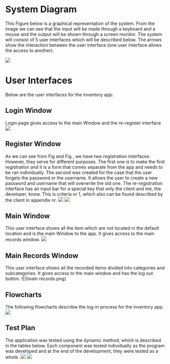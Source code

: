 System Diagram
==================
This Figure below is a graphical representation of the system. From the image we can see that the input will be made through a keyboard and a mouse and the output will be shown through a screen monitor. The system will consist of 5 user interfaces which will be described below. The arrows show the interaction between the user interface (one user interface allows the access to another).

![](SystemDiagram.png)


User Interfaces
===================
Below are the user interfaces for the inventory app:

Login Window
-------------
Login page gives access to the main Window and the re-register interface
![](Login.png)

Register Window
----------------
As we can see from Fig and Fig , we have two registration interfaces. However, they serve for different purposes. The first one is to make the first registration and it is a form that comes separate from the app and needs to be ran individually. 
The second was created for the case that the user forgets the password or the username. It allows the user to create a new password and username that will overwrite the old one. The re-registration interface has an input bar for a special key that only the client and me, the developer, know. This is criteria nr 1, which also can be found described by the client in appendix nr. 
![](register.png)
![](re-register.png)

Main Window
--------------------
This user interface shows all the item which are not located in the default location and is the main Window to the app. It gives access to the main records window.
![](notInWardrobe.png)

Main Records Window 
---------------------
This user interface shows all the recorded items divided into categories and subcategories. It gives access to the main window and has the log out button.
![](main records.png)


Flowcharts
-------------
The following flowcharts describw the log-in process for the inventory app.
![](Login_flowcharts.png)

Test Plan
-------------
The application was tested using the dynamic method, which is described in the tables below. Each component was tested individually as the program was developed and at the end of the development, they were tested as a whole.
![](TestPlan1.png)
![](TestPlan2.png)
